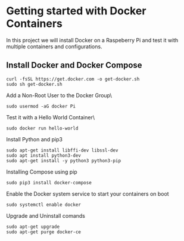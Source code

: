 # Getting started with Docker Containers

In this project we will install Docker on a Raspeberry Pi and test it with multiple containers and configurations.

## Install Docker and Docker Compose
```
curl -fsSL https://get.docker.com -o get-docker.sh
sudo sh get-docker.sh
```
Add a Non-Root User to the Docker Group\
```
sudo usermod -aG docker Pi
```
Test it with a Hello World Container\
```
sudo docker run hello-world
```

Install Python and pip3
```
sudo apt-get install libffi-dev libssl-dev
sudo apt install python3-dev
sudo apt-get install -y python3 python3-pip
```
Installing Compose using pip
```
sudo pip3 install docker-compose
```
Enable the Docker system service to start your containers on boot
```
sudo systemctl enable docker
```
Upgrade and Uninstall comands
```
sudo apt-get upgrade
sudo apt-get purge docker-ce
```
